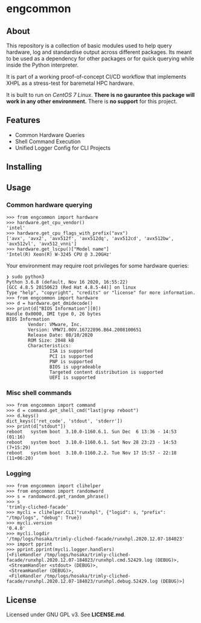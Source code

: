 # engcommon

## About

This repository is a collection of basic modules used to help query hardware, 
log and standardise output across different packages. Its meant to be used as a 
dependency for other packages or for quick querying while inside the Python
interpreter.

It is part of a working proof-of-concept CI/CD workflow that implements XHPL as a
stress-test for baremetal HPC hardware.

It is built to run on *CentOS 7 Linux*. **There is no gaurantee this package will work
in any other environment.** There is **no support** for this project.


## Features

* Common Hardware Queries
* Shell Command Execution
* Unified Logger Config for CLI Projects


## Installing




## Usage

### Common hardware querying

```
>>> from engcommon import hardware
>>> hardware.get_cpu_vendor()
'intel'
>>> hardware.get_cpu_flags_with_prefix("avx")
['avx', 'avx2', 'avx512f', 'avx512dq', 'avx512cd', 'avx512bw', 'avx512vl', 'avx512_vnni']
>>> hardware.get_lscpu()["Model name"]
'Intel(R) Xeon(R) W-3245 CPU @ 3.20GHz'
```

Your environment may require root privileges for some hardware queries:

```
❯ sudo python3
Python 3.6.8 (default, Nov 16 2020, 16:55:22)
[GCC 4.8.5 20150623 (Red Hat 4.8.5-44)] on linux
Type "help", "copyright", "credits" or "license" for more information.
>>> from engcommon import hardware
>>> d = hardware.get_dmidecode()
>>> print(d["BIOS Information"][0])
Handle 0x0000, DMI type 0, 26 bytes
BIOS Information
        Vendor: VMware, Inc.
        Version: VMW71.00V.16722896.B64.2008100651
        Release Date: 08/10/2020
        ROM Size: 2048 kB
        Characteristics:
                ISA is supported
                PCI is supported
                PNP is supported
                BIOS is upgradeable
                Targeted content distribution is supported
                UEFI is supported
```

### Misc shell commands

```
>>> from engcommon import command
>>> d = command.get_shell_cmd("last|grep reboot")
>>> d.keys()
dict_keys(['ret_code', 'stdout', 'stderr'])
>>> print(d["stdout"])
reboot   system boot  3.10.0-1160.6.1. Sun Dec  6 13:36 - 14:53  (01:16)
reboot   system boot  3.10.0-1160.6.1. Sat Nov 28 23:23 - 14:53 (7+15:29)
reboot   system boot  3.10.0-1160.2.2. Tue Nov 17 15:57 - 22:18 (11+06:20)
```

### Logging

```
>>> from engcommon import clihelper
>>> from engcommon import randomword
>>> s = randomword.get_random_phrase()
>>> s
'trimly-cliched-facade'
>>> mycli = clihelper.CLI("runxhpl", {"logid": s, "prefix": "/tmp/logs", "debug": True})
>>> mycli.version
'0.4.0'
>>> mycli.logdir
'/tmp/logs/hosaka/trimly-cliched-facade/runxhpl.2020.12.07-184023'
>>> import pprint
>>> pprint.pprint(mycli.logger.handlers)
[<FileHandler /tmp/logs/hosaka/trimly-cliched-facade/runxhpl.2020.12.07-184023/runxhpl.cmd.52429.log (DEBUG)>,
 <StreamHandler <stdout> (DEBUG)>,
 <StreamHandler (DEBUG)>,
 <FileHandler /tmp/logs/hosaka/trimly-cliched-facade/runxhpl.2020.12.07-184023/runxhpl.debug.52429.log (DEBUG)>]
```

## License

Licensed under GNU GPL v3. See **LICENSE.md**.
